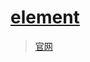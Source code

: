 # [element](https://element.eleme.cn/#/zh-CN/component/dialog)

> [官网](https://element.eleme.cn/#/zh-CN/component/dialog)
